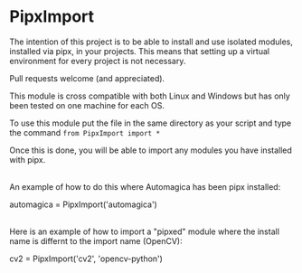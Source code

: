 # PipxImport


The intention of this project is to be able to install and use isolated modules, installed via pipx, in your projects. This means that setting up a virtual environment for every project is not necessary.

Pull requests welcome (and appreciated).

This module is cross compatible with both Linux and Windows but has only been tested on one machine for each OS.

To use this module put the file in the same directory as your script and type the command  `from PipxImport import *`

Once this is done, you will be able to import any modules you have installed with pipx.<br/><br/>


An example of how to do this where Automagica has been pipx installed:

automagica = PipxImport('automagica')<br/><br/>


Here is an example of how to import a "pipxed" module where the install name is differnt to the import name (OpenCV):

cv2 = PipxImport('cv2', 'opencv-python')
